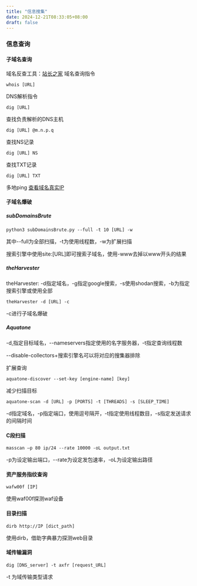 ```yaml
---
title: "信息搜集"
date: 2024-12-21T08:33:05+08:00
draft: false
---
```


### 信息查询

#### 子域名查询
域名反查工具：<a href="https://tool.chinaz.com/">站长之家</a>
域名查询指令
```shell
whois [URL]
```
DNS解析指令
```shell
dig [URL]
```
查找负责解析的DNS主机
```shell
dig [URL] @m.n.p.q
```
查找NS记录
```shell
dig [URL] NS
```
查找TXT记录
```shell
dig [URL] TXT
```
多地ping
<a href="http://ping.chinaz.com">查看域名真实IP</a>

#### 子域名爆破

##### subDomainsBrute
```shell
python3 subDomainsBrute.py --full -t 10 [URL] -w
```
其中--full为全部扫描，-t为使用线程数，-w为扩展扫描

搜索引擎中使用site:[URL]即可搜索子域名，使用-www去掉以www开头的结果

##### theHarvester
theHarvester: -d指定域名，-g指定google搜索，-s使用shodan搜索，-b为指定搜索引擎或使用全部
```shell
theHarvester -d [URL] -c
```
-c进行子域名爆破
##### Aquatone
-d,指定目标域名，--nameservers指定使用的名字服务器，-t指定查询线程数

--disable-collectors+搜索引擎名可以将对应的搜集器排除

扩展查询
```shell
aquatone-discover --set-key [engine-name] [key]
```
减少扫描目标
```shell
aquatone-scan -d [URL] -p [PORTS] -t [THREADS] -s [SLEEP_TIME]
```
-d指定域名，-p指定端口，使用逗号隔开，-t指定使用线程数目，-s指定发送请求的间隔时间

#### C段扫描
```shell
masscan –p 80 ip/24 --rate 10000 -oL output.txt
```
-p为设定输出端口，--rate为设定发包速率，-oL为设定输出路径

#### 资产服务指纹查询
```shell
wafw00f [IP]
```
使用waf00f探测waf设备

#### 目录扫描

```shell
dirb http://IP [dict_path]
```
使用dirb，借助字典暴力探测web目录

#### 域传输漏洞
```shell
dig [DNS_server] -t axfr [request_URL]
```

-t 为域传输类型请求
